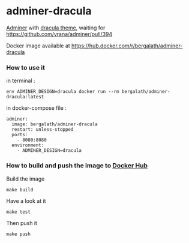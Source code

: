 # adminer-dracula

[Adminer](https://github.com/vrana/adminer) with [dracula theme](https://github.com/dracula/adminer), waiting for https://github.com/vrana/adminer/pull/394

Docker image available at https://hub.docker.com/r/bergalath/adminer-dracula

### How to use it

in terminal :

    env ADMINER_DESIGN=dracula docker run --rm bergalath/adminer-dracula:latest

in docker-compose file :

    adminer:
      image: bergalath/adminer-dracula
      restart: unless-stopped
      ports:
        - 8080:8080
      environment:
        - ADMINER_DESIGN=dracula

### How to build and push the image to [Docker Hub](https://hub.docker.com/r/bergalath/adminer-dracula)

Build the image

    make build

Have a look at it

    make test

Then push it

    make push
